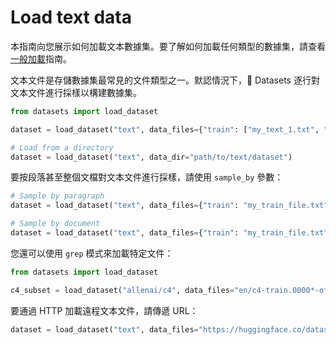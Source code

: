 # Load text data

本指南向您展示如何加載文本數據集。要了解如何加載任何類型的數據集，請查看[一般加載](https://huggingface.co/docs/datasets/v2.14.1/en/loading)指南。

文本文件是存儲數據集最常見的文件類型之一。默認情況下，🤗 Datasets 逐行對文本文件進行採樣以構建數據集。

```python
from datasets import load_dataset

dataset = load_dataset("text", data_files={"train": ["my_text_1.txt", "my_text_2.txt"], "test": "my_test_file.txt"})

# Load from a directory
dataset = load_dataset("text", data_dir="path/to/text/dataset")
```

要按段落甚至整個文檔對文本文件進行採樣，請使用 `sample_by` 參數：

```python
# Sample by paragraph
dataset = load_dataset("text", data_files={"train": "my_train_file.txt", "test": "my_test_file.txt"}, sample_by="paragraph")

# Sample by document
dataset = load_dataset("text", data_files={"train": "my_train_file.txt", "test": "my_test_file.txt"}, sample_by="document")
```

您還可以使用 `grep` 模式來加載特定文件：

```python
from datasets import load_dataset

c4_subset = load_dataset("allenai/c4", data_files="en/c4-train.0000*-of-01024.json.gz")
```

要通過 HTTP 加載遠程文本文件，請傳遞 URL：

```python
dataset = load_dataset("text", data_files="https://huggingface.co/datasets/lhoestq/test/resolve/main/some_text.txt")
```

